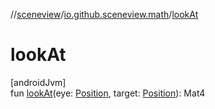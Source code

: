 //[sceneview](../../index.md)/[io.github.sceneview.math](index.md)/[lookAt](look-at.md)

# lookAt

[androidJvm]\
fun [lookAt](look-at.md)(eye: [Position](index.md#945960193%2FClasslikes%2F-1571379623), target: [Position](index.md#945960193%2FClasslikes%2F-1571379623)): Mat4
